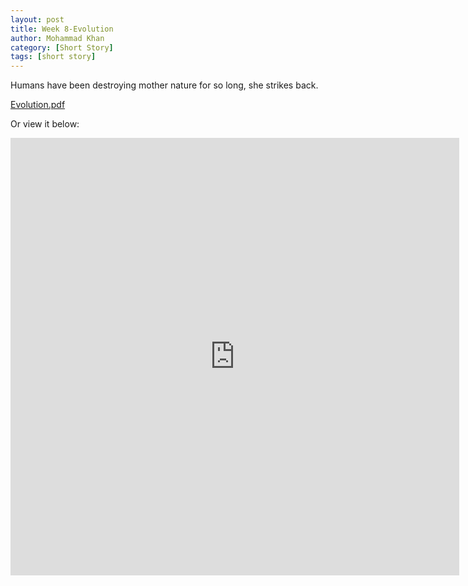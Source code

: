 ```yaml
---
layout: post
title: Week 8-Evolution
author: Mohammad Khan
category: [Short Story]
tags: [short story]
---
```

Humans have been destroying mother nature for so long, she strikes back.





<p><a href="https://drive.google.com/file/d/1ERz6nUwUot7On5krygSk9ZaMWbAURNUW/view?usp=sharing">Evolution.pdf</a></p>

Or view it below: 
<!-- <embed src="https://drive.google.com/file/d/1QWrVrBollbR79s95djoS83ViYCQaOExl/view?usp=sharing#toolbar=0" width="800px" height="2100px" /> -->
<iframe
src="https://drive.google.com/file/d/1QWrVrBollbR79s95djoS83ViYCQaOExl/view?usp=sharing&embedded=true"
style="width:718px; height:700px;" frameborder="0"></iframe> 
